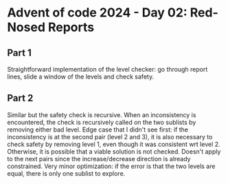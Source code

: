 # Advent of code 2024 - Day 02: Red-Nosed Reports

## Part 1

Straightforward implementation of the level checker: go through report lines, slide a window of the levels and check safety.

## Part 2

Similar but the safety check is recursive. When an inconsistency is encountered, the check is recursively called on the two sublists by removing either bad level.
Edge case that I didn't see first: if the inconsistency is at the second pair (level 2 and 3), it is also necessary to check safety by removing level 1, even though it was consistent wrt level 2. Otherwise, it is possible that a viable solution is not checked. Doesn't apply to the next pairs since the increase/decrease direction is already constrained.
Very minor optimization: if the error is that the two levels are equal, there is only one sublist to explore.
